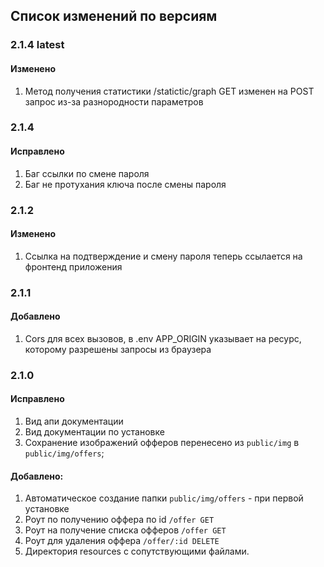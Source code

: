 ## Список изменений по версиям

### 2.1.4 latest
#### Изменено 
1. Метод получения статистики /statictic/graph GET изменен на POST запрос из-за разнородности параметров

### 2.1.4
#### Исправлено
1. Баг ссылки по смене пароля
2. Баг не протухания ключа после смены пароля

### 2.1.2
#### Изменено
1. Ссылка на подтверждение и смену пароля теперь ссылается на фронтенд приложения

### 2.1.1
#### Добавлено 
1. Cors для всех вызовов, в .env APP_ORIGIN указывает на ресурс, которому разрешены запросы из браузера

### 2.1.0
#### Исправлено
 1. Вид апи документации
 2. Вид документации по установке
 3. Сохранение изображений офферов перенесено из `public/img` в `public/img/offers`;
#### Добавлено:
1. Автоматическое создание папки `public/img/offers` - при первой установке
2. Роут по получению оффера по id `/offer GET`
3. Роут на получение списка офферов `/offer GET`
4. Роут для удаления оффера `/offer/:id DELETE`
5. Директория resources с сопутствующими файлами.

